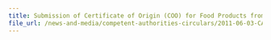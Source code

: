 ```yaml
---
title: Submission of Certificate of Origin (COO) for Food Products from Japan 
file_url: /news-and-media/competent-authorities-circulars/2011-06-03-CA2.pdf
---
```

